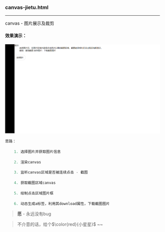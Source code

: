 ### canvas-jietu.html
---
canvas - 图片展示及裁剪
<br>



#### 效果演示：
![演示效果](./image/canvas-jietu.gif)

```javascript
思路：

    1. 选择图片并获取图片信息

    2. 渲染canvas

    3. 监听canvas区域是否被连续点击 - 截图

    4. 获取截图区域canvas

    5. 绘制点击区域图片框

    6. 动态生成a标签，利用其download属性，下载截图图片

```
> **愿** - 永远没有bug

> 不介意的话，给个$\color{red}{小星星}$ ~~